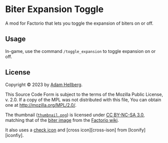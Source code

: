 # Biter Expansion Toggle

A mod for Factorio that lets you toggle the expansion of biters on or off.

## Usage

In-game, use the command `/toggle_expansion` to toggle expansion on or off.

## License

Copyright ©️ 2023 by [Adam Hellberg][sharparam].

This Source Code Form is subject to the terms of the Mozilla Public
License, v. 2.0. If a copy of the MPL was not distributed with this
file, You can obtain one at http://mozilla.org/MPL/2.0/.

The thumbnail ([`thumbnail.png`](src/thumbnail.png)) is licensed under [CC BY-NC-SA 3.0][cc-by-nc-sa-3],
matching that of the [biter image][biter-image] from the [Factorio wiki][factorio-wiki].

It also uses a [check icon][check-icon] and [cross icon][cross-ison] from [Iconify][iconfiy].

[sharparam]: https://sharparam.com
[cc-by-nc-sa-3]: https://creativecommons.org/licenses/by-nc-sa/3.0/
[biter-image]: https://wiki.factorio.com/File:Small_biter.png
[factorio-wiki]: https://wiki.factorio.com
[iconify]: https://iconify.design/
[check-icon]: https://icon-sets.iconify.design/material-symbols/check/
[cross-icon]: https://icon-sets.iconify.design/material-symbols/disabled-by-default-outline-sharp/
